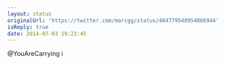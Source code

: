 ```yaml
---
layout: status
originalUrl: 'https://twitter.com/marcgg/status/484779548954066944'
isReply: true
date: 2014-07-03 19:23:45
---
```


@YouAreCarrying i
